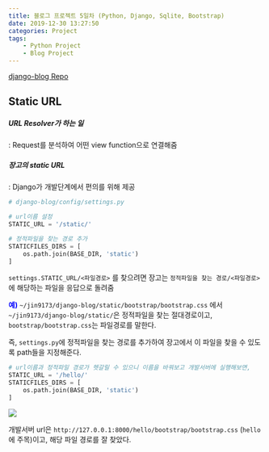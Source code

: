 ```yaml
---
title: 블로그 프로젝트 5일차 (Python, Django, Sqlite, Bootstrap)
date: 2019-12-30 13:27:50
categories: Project
tags: 
    - Python Project
    - Blog Project
---
```


[django-blog Repo](https://github.com/jin9173/django-blog)

## Static URL

##### URL Resolver가 하는 일

: Request를 분석하여 어떤 view function으로 연결해줌

##### 장고의 static URL

: Django가 개발단계에서 편의를 위해 제공

~~~python
# django-blog/config/settings.py

# url이름 설정
STATIC_URL = '/static/'

# 정적파일을 찾는 경로 추가
STATICFILES_DIRS = [
    os.path.join(BASE_DIR, 'static')
]
~~~

`settings.STATIC_URL/<파일경로>` 를 찾으려면 장고는 `정적파일을 찾는 경로/<파일경로>`에 해당하는 파일을 응답으로 돌려줌

<span style="color: blue; font-weight: bold">예)</span> `~/jin9173/django-blog/static/bootstrap/bootstrap.css` 에서 `~/jin9173/django-blog/static/`은 정적파일을 찾는 절대경로이고, `bootstrap/bootstrap.css`는 파일경로를 말한다. 

즉, `settings.py`에 정적파일을 찾는 경로를 추가하여 장고에서 이 파일을 찾을 수 있도록 path들을 지정해준다. 

~~~python
# url이름과 정적파일 경로가 헷갈릴 수 있으니 이름을 바꿔보고 개발서버에 실행해보면,
STATIC_URL = '/hello/'
STATICFILES_DIRS = [
    os.path.join(BASE_DIR, 'static')
]
~~~

![](https://user-images.githubusercontent.com/57488252/71613095-bad23700-2be7-11ea-8c03-f364eff0ea71.png)

개발서버 url은 `http://127.0.0.1:8000/hello/bootstrap/bootstrap.css` (`hello`에 주목)이고, 해당 파일 경로를 잘 찾았다. 

